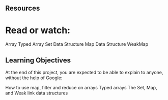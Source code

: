## Resources
# Read or watch:

Array
Typed Array
Set Data Structure
Map Data Structure
WeakMap

## Learning Objectives

At the end of this project, you are expected to be able to explain to anyone, without the help of Google:

How to use map, filter and reduce on arrays
Typed arrays
The Set, Map, and Weak link data structures